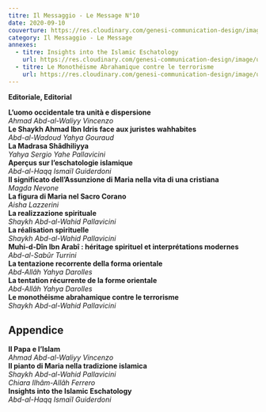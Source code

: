 ```yaml
---
titre: Il Messaggio - Le Message N°10
date: 2020-09-10
couverture: https://res.cloudinary.com/genesi-communication-design/image/upload/v1606125410/ihei/couvertures/messaggio-10_l5lsma.jpg
category: Il Messaggio - Le Message
annexes:
  - titre: Insights into the Islamic Eschatology
    url: https://res.cloudinary.com/genesi-communication-design/image/upload/v1606736221/ihei/PDF/Le%20Message/Le%20Message%2010/Insights-into-the-Islamic_nojkgu.pdf
  - titre: Le Monothéisme Abrahamique contre le terrorisme
    url: https://res.cloudinary.com/genesi-communication-design/image/upload/v1606736221/ihei/PDF/Le%20Message/Le%20Message%2010/Le-Monotheisme-abrahamique-contre-le-terrorisme_mlklph.pdf
---
```

**Editoriale, Editorial**</br>

**L’uomo occidentale tra unità e dispersione**</br>
*Ahmad Abd-al-Waliyy Vincenzo*</br>
**Le Shaykh Ahmad Ibn Idris face aux juristes wahhabites**</br>
*Abd-al-Wadoud Yahya Gouraud*</br>
**La Madrasa Shâdhiliyya**</br>
*Yahya Sergio Yahe Pallavicini*</br>
**Aperçus sur l’eschatologie islamique**</br>
*Abd-al-Haqq Ismaïl Guiderdoni*</br>
**Il significato dell’Assunzione di Maria nella vita di una cristiana**</br>
*Magda Nevone*</br>
**La figura di Maria nel Sacro Corano**</br>
*Aisha Lazzerini*</br>
**La realizzazione spirituale**</br>
*Shaykh Abd-al-Wahid Pallavicini*</br>
**La réalisation spirituelle**</br>
*Shaykh Abd-al-Wahid Pallavicini*</br>
**Muhi-d-Dîn Ibn Arabî&nbsp;: héritage spirituel et interprétations modernes**</br>
*Abd-al-Sabûr Turrini*</br>
**La tentazione recorrente della forma orientale**</br>
*Abd-Allâh Yahya Darolles*</br>
**La tentation récurrente de la forme orientale**</br>
*Abd-Allâh Yahya Darolles*</br>
**Le monothéisme abrahamique contre le terrorisme**</br>
*Shaykh Abd-al-Wahid Pallavicini*</br>

## Appendice</br>

**Il Papa e l’Islam**</br>
*Ahmad Abd-al-Waliyy Vincenzo*</br>
**Il pianto di Maria nella tradizione islamica**</br>
*Shaykh Abd-al-Wahid Pallavicini*</br>
*Chiara Ilhâm-Allâh Ferrero*</br>
**Insights into the Islamic Eschatology**</br>
*Abd-al-Haqq Ismaïl Guiderdoni*
